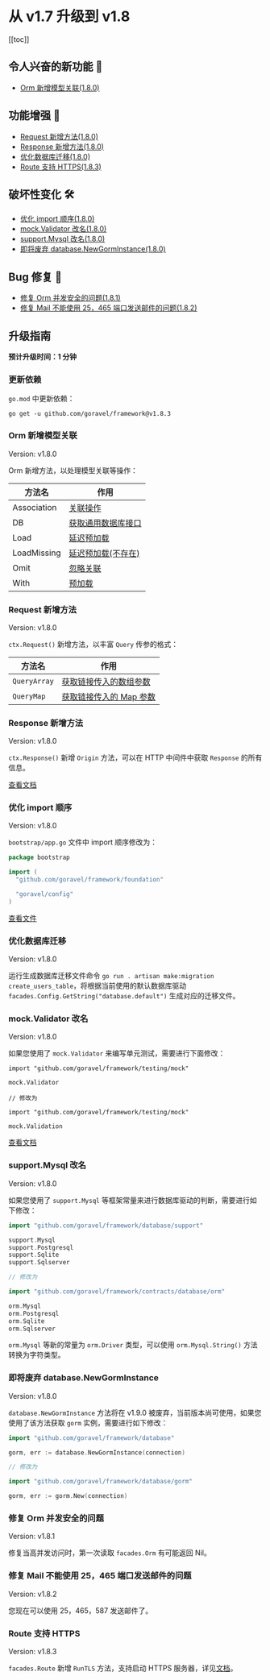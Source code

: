 # 从 v1.7 升级到 v1.8

[[toc]]

## 令人兴奋的新功能 🎉

- [Orm 新增模型关联(1.8.0)](#orm-新增模型关联)

## 功能增强 🚀

- [Request 新增方法(1.8.0)](#request-新增方法)
- [Response 新增方法(1.8.0)](#response-新增方法)
- [优化数据库迁移(1.8.0)](#优化数据库迁移)
- [Route 支持 HTTPS(1.8.3)](#route-支持-https)

## 破坏性变化 🛠

- [优化 import 顺序(1.8.0)](#优化-import-顺序)
- [mock.Validator 改名(1.8.0)](#mock-validator-改名)
- [support.Mysql 改名(1.8.0)](#support-mysql-改名)
- [即将废弃 database.NewGormInstance(1.8.0)](#即将废弃-database-newgorminstance)

## Bug 修复 🐛

- [修复 Orm 并发安全的问题(1.8.1)](#修复-orm-并发安全的问题)
- [修复 Mail 不能使用 25，465 端口发送邮件的问题(1.8.2)](#修复-mail-不能使用-25-465-端口发送邮件的问题)

## 升级指南

**预计升级时间：1 分钟**

### 更新依赖

`go.mod` 中更新依赖：

```
go get -u github.com/goravel/framework@v1.8.3
```

### Orm 新增模型关联

Version: v1.8.0

Orm 新增方法，以处理模型关联等操作：

| 方法名        | 作用                              |
| -----------  | --------------------------------- |
| Association  | [关联操作](../orm/relationships.md#querying-associations) |
| DB           | [获取通用数据库接口](../orm/getting-started.md#generic-database-interface-sqldb) |
| Load         | [延迟预加载](../orm/relationships.md#lazy-eager-loading) |
| LoadMissing  | [延迟预加载(不存在)](../orm/relationships.md#lazy-eager-loading)           |
| Omit         | [忽略关联](../orm/relationships.md#create-or-update-associations)     |
| With         | [预加载](../orm/relationships.md#Eager-Loading)     |

### Request 新增方法

Version: v1.8.0

`ctx.Request()` 新增方法，以丰富 `Query` 传参的格式：

| 方法名        | 作用                              |
| -----------  | --------------------------------- |
| `QueryArray` | [获取链接传入的数组参数](../the-basics/request.md#获取链接传入的参数) |
| `QueryMap`   | [获取链接传入的 Map 参数](../the-basics/request.md#获取链接传入的参数) |

### Response 新增方法

Version: v1.8.0

`ctx.Response()` 新增 `Origin` 方法，可以在 HTTP 中间件中获取 `Response` 的所有信息。

[查看文档](../the-basics/response.md#获取响应)

### 优化 import 顺序

Version: v1.8.0

`bootstrap/app.go` 文件中 import 顺序修改为：

```go
package bootstrap

import (
  "github.com/goravel/framework/foundation"

  "goravel/config"
)
```

[查看文件](https://github.com/goravel/goravel/blob/v1.8.0/bootstrap/app.go)

### 优化数据库迁移

Version: v1.8.0

运行生成数据库迁移文件命令 `go run . artisan make:migration create_users_table`，将根据当前使用的默认数据库驱动 `facades.Config.GetString("database.default")` 生成对应的迁移文件。

### mock.Validator 改名

Version: v1.8.0

如果您使用了 `mock.Validator` 来编写单元测试，需要进行下面修改：

```
import "github.com/goravel/framework/testing/mock"

mock.Validator

// 修改为

import "github.com/goravel/framework/testing/mock"

mock.Validation
```

[查看文档](../testing/mock.md#Mock-facades.Validation)

### support.Mysql 改名

Version: v1.8.0

如果您使用了 `support.Mysql` 等框架常量来进行数据库驱动的判断，需要进行如下修改：

```go
import "github.com/goravel/framework/database/support"

support.Mysql
support.Postgresql
support.Sqlite
support.Sqlserver

// 修改为

import "github.com/goravel/framework/contracts/database/orm"

orm.Mysql
orm.Postgresql
orm.Sqlite
orm.Sqlserver
```

`orm.Mysql` 等新的常量为 `orm.Driver` 类型，可以使用 `orm.Mysql.String()` 方法转换为字符类型。

### 即将废弃 database.NewGormInstance

Version: v1.8.0

`database.NewGormInstance` 方法将在 v1.9.0 被废弃，当前版本尚可使用，如果您使用了该方法获取 `gorm` 实例，需要进行如下修改：

```go
import "github.com/goravel/framework/database"

gorm, err := database.NewGormInstance(connection)

// 修改为

import "github.com/goravel/framework/database/gorm"

gorm, err := gorm.New(connection)
```

### 修复 Orm 并发安全的问题

Version: v1.8.1

修复当高并发访问时，第一次读取 `facades.Orm` 有可能返回 Nil。

### 修复 Mail 不能使用 25，465 端口发送邮件的问题

Version: v1.8.2

您现在可以使用 25，465，587 发送邮件了。

### Route 支持 HTTPS

Version: v1.8.3

`facades.Route` 新增 `RunTLS` 方法，支持启动 HTTPS 服务器，详见[文档](../the-basics/routing.md#启动-https-服务器)。
